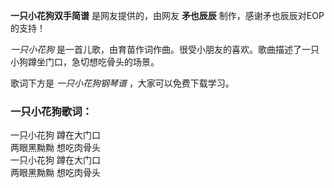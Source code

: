 

**一只小花狗双手简谱** 是网友提供的，由网友 **矛也辰辰** 制作，感谢矛也辰辰对EOP的支持！

_一只小花狗_ 是一首儿歌，由育苗作词作曲。很受小朋友的喜欢。歌曲描述了一只小狗蹲坐门口，急切想吃骨头的场景。

歌词下方是 _一只小花狗钢琴谱_ ，大家可以免费下载学习。

### 一只小花狗歌词：

一只小花狗 蹲在大门口  
两眼黑黝黝 想吃肉骨头  
一只小花狗 蹲在大门口  
两眼黑黝黝 想吃肉骨头

